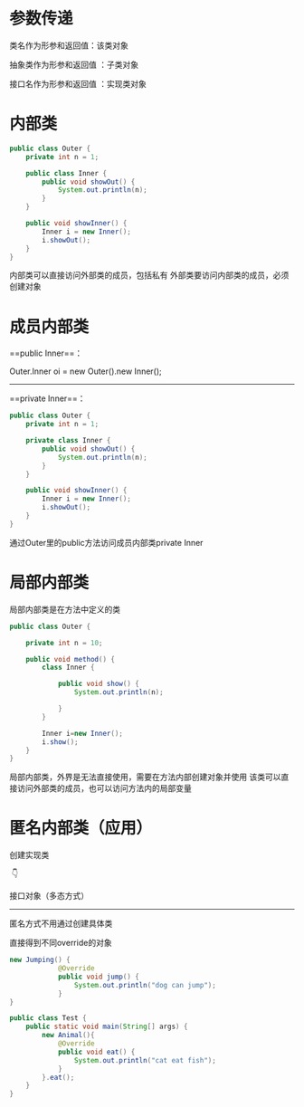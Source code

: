 
# 参数传递

类名作为形参和返回值：该类对象

抽象类作为形参和返回值  ：子类对象

接口名作为形参和返回值  ：实现类对象

# 内部类

```java
public class Outer {
    private int n = 1;

    public class Inner {
        public void showOut() {
            System.out.println(n);
        }
    }

    public void showInner() {
        Inner i = new Inner();
        i.showOut();
    }
}
```

内部类可以直接访问外部类的成员，包括私有
外部类要访问内部类的成员，必须创建对象  

# 成员内部类

==public Inner==：

Outer.Inner oi = new Outer().new Inner();  

------------------------------------

==private Inner==：

```java
public class Outer {
    private int n = 1;

    private class Inner {
        public void showOut() {
            System.out.println(n);
        }
    }

    public void showInner() {
        Inner i = new Inner();
        i.showOut();
    }
}
```

通过Outer里的public方法访问成员内部类private Inner

# 局部内部类

局部内部类是在方法中定义的类  

```java
public class Outer {

    private int n = 10;

    public void method() {
        class Inner {

            public void show() {
                System.out.println(n);

            }
        }

        Inner i=new Inner();
        i.show();
    }
}
```

局部内部类，外界是无法直接使用，需要在方法内部创建对象并使用
该类可以直接访问外部类的成员，也可以访问方法内的局部变量  

# 匿名内部类（应用）

创建实现类

​			👇

接口对象（多态方式）

-------------------------------------------

匿名方式不用通过创建具体类

直接得到不同override的对象

```java
new Jumping() {
            @Override
            public void jump() {
                System.out.println("dog can jump");
            }
}
```

```java
public class Test {
    public static void main(String[] args) {
        new Animal(){
            @Override
            public void eat() {
                System.out.println("cat eat fish");
            }
        }.eat();
    }
}
```



